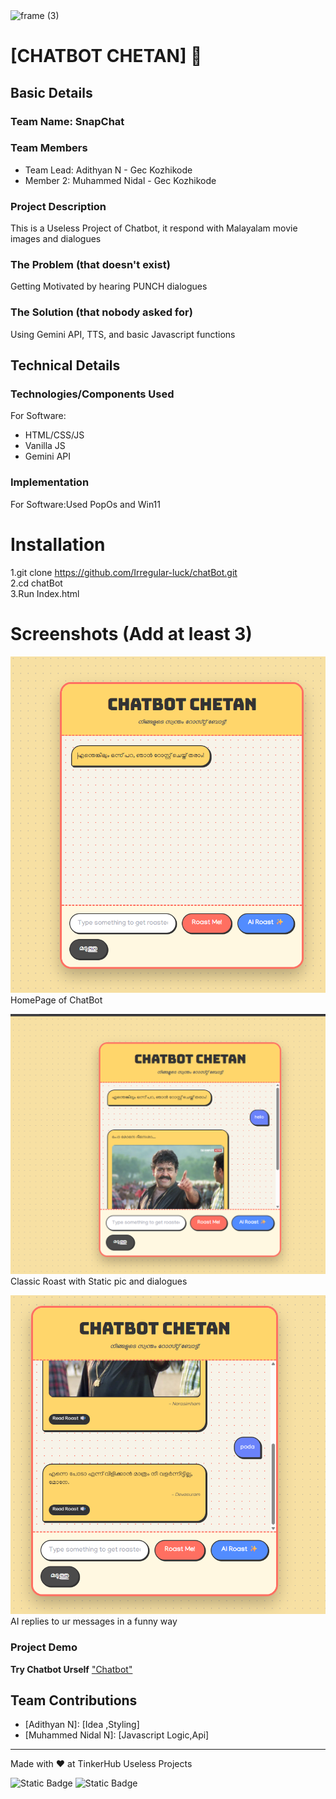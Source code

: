 <img width="3188" height="1202" alt="frame (3)" src="https://github.com/user-attachments/assets/517ad8e9-ad22-457d-9538-a9e62d137cd7" />


# [CHATBOT CHETAN] 🎯


## Basic Details
### Team Name: SnapChat


### Team Members
- Team Lead: Adithyan N - Gec Kozhikode
- Member 2: Muhammed Nidal - Gec Kozhikode

### Project Description
This is a Useless Project of Chatbot, it respond with Malayalam movie images and dialogues

### The Problem (that doesn't exist)
Getting Motivated by hearing PUNCH dialogues

### The Solution (that nobody asked for)
Using Gemini API, TTS, and basic Javascript functions

## Technical Details
### Technologies/Components Used
For Software:
- HTML/CSS/JS
- Vanilla JS
- Gemini API



### Implementation
For Software:Used PopOs and Win11
# Installation

1.git clone https://github.com/Irregular-luck/chatBot.git<br>
2.cd chatBot<br>
3.Run Index.html<br> 


# Screenshots (Add at least 3)
![Home](photos/Home.png)
HomePage of ChatBot

![Roast](photos/RoastMe.png)
Classic Roast with Static pic and dialogues

![Ai](photos/AI_roast.png)
AI replies to ur messages in a funny way

### Project Demo
**Try Chatbot Urself** ["Chatbot"](https://irregular-luck.github.io/chatBot/)



## Team Contributions
- [Adithyan N]: [Idea ,Styling]
- [Muhammed Nidal N]: [Javascript Logic,Api]

---
Made with ❤️ at TinkerHub Useless Projects 

![Static Badge](https://img.shields.io/badge/TinkerHub-24?color=%23000000&link=https%3A%2F%2Fwww.tinkerhub.org%2F)
![Static Badge](https://img.shields.io/badge/UselessProjects--25-25?link=https%3A%2F%2Fwww.tinkerhub.org%2Fevents%2FQ2Q1TQKX6Q%2FUseless%2520Projects)


